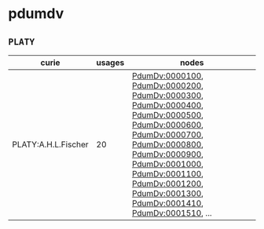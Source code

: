 # pdumdv

## `PLATY`

| curie               |   usages | nodes                                                                                                                                                                                                                                                                                                                                                                                                                                                                                                                                                                                                                                                                                                                                                                                                                                                                                      |
|---------------------|----------|--------------------------------------------------------------------------------------------------------------------------------------------------------------------------------------------------------------------------------------------------------------------------------------------------------------------------------------------------------------------------------------------------------------------------------------------------------------------------------------------------------------------------------------------------------------------------------------------------------------------------------------------------------------------------------------------------------------------------------------------------------------------------------------------------------------------------------------------------------------------------------------------|
| PLATY:A.H.L.Fischer |       20 | [PdumDv:0000100](https://bioregistry.io/PdumDv:0000100), [PdumDv:0000200](https://bioregistry.io/PdumDv:0000200), [PdumDv:0000300](https://bioregistry.io/PdumDv:0000300), [PdumDv:0000400](https://bioregistry.io/PdumDv:0000400), [PdumDv:0000500](https://bioregistry.io/PdumDv:0000500), [PdumDv:0000600](https://bioregistry.io/PdumDv:0000600), [PdumDv:0000700](https://bioregistry.io/PdumDv:0000700), [PdumDv:0000800](https://bioregistry.io/PdumDv:0000800), [PdumDv:0000900](https://bioregistry.io/PdumDv:0000900), [PdumDv:0001000](https://bioregistry.io/PdumDv:0001000), [PdumDv:0001100](https://bioregistry.io/PdumDv:0001100), [PdumDv:0001200](https://bioregistry.io/PdumDv:0001200), [PdumDv:0001300](https://bioregistry.io/PdumDv:0001300), [PdumDv:0001410](https://bioregistry.io/PdumDv:0001410), [PdumDv:0001510](https://bioregistry.io/PdumDv:0001510), ... |

